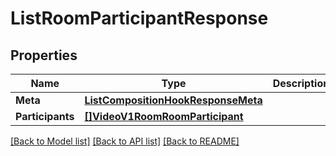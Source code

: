 # ListRoomParticipantResponse

## Properties
Name | Type | Description | Notes
------------ | ------------- | ------------- | -------------
**Meta** | [**ListCompositionHookResponseMeta**](ListCompositionHookResponse_meta.md) |  |[optional] 
**Participants** | [**[]VideoV1RoomRoomParticipant**](video.v1.room.room_participant.md) |  |[optional] 

[[Back to Model list]](../README.md#documentation-for-models) [[Back to API list]](../README.md#documentation-for-api-endpoints) [[Back to README]](../README.md)


